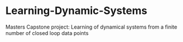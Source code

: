 # Learning-Dynamic-Systems
Masters Capstone project: Learning of dynamical systems from a finite number of closed loop data points
